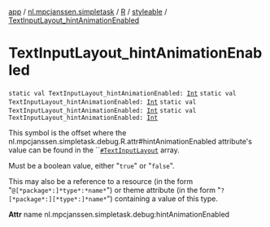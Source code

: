 [app](../../../index.md) / [nl.mpcjanssen.simpletask](../../index.md) / [R](../index.md) / [styleable](index.md) / [TextInputLayout_hintAnimationEnabled](.)

# TextInputLayout_hintAnimationEnabled

`static val TextInputLayout_hintAnimationEnabled: `[`Int`](https://kotlinlang.org/api/latest/jvm/stdlib/kotlin/-int/index.html)
`static val TextInputLayout_hintAnimationEnabled: `[`Int`](https://kotlinlang.org/api/latest/jvm/stdlib/kotlin/-int/index.html)
`static val TextInputLayout_hintAnimationEnabled: `[`Int`](https://kotlinlang.org/api/latest/jvm/stdlib/kotlin/-int/index.html)
`static val TextInputLayout_hintAnimationEnabled: `[`Int`](https://kotlinlang.org/api/latest/jvm/stdlib/kotlin/-int/index.html)

This symbol is the offset where the nl.mpcjanssen.simpletask.debug.R.attr#hintAnimationEnabled attribute's value can be found in the ``[`#TextInputLayout`](-text-input-layout.md) array.

Must be a boolean value, either "`true`" or "`false`".

This may also be a reference to a resource (in the form "`@[*package*:]*type*:*name*`") or theme attribute (in the form "`?[*package*:][*type*:]*name*`") containing a value of this type.

**Attr**
name nl.mpcjanssen.simpletask.debug:hintAnimationEnabled

